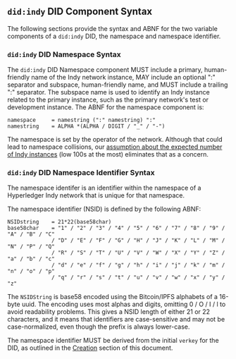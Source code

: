 
## `did:indy` DID Component Syntax

The following sections provide the syntax and ABNF for the two variable components of a `did:indy` DID, the namespace and namespace identifier.

### `did:indy` DID Namespace Syntax

The `did:indy` DID Namespace component MUST include a primary, human-friendly name of the Indy network instance, MAY include an optional ":" separator and subspace, human-friendly name, and MUST include a trailing ":" separator. The subspace name is used to identify an Indy instance related to the primary instance, such as the primary network's test or development instance. The ABNF for the namespace component is:

    namespace     = namestring (":" namestring) ":"
    namestring    = ALPHA *(ALPHA / DIGIT / "_" / "-")

The namespace is set by the operator of the network. Although that could lead to namespace collisions, our 
[assumption about the expected number of Indy instances](#assumption-number-of-indy-instances) (low 100s at the most) eliminates that as a concern.

### `did:indy` DID Namespace Identifier Syntax

The namespace identifer is an identifier within the namespace of a Hyperledger Indy network that is unique for that namespace.

The namespace identifier (NSID) is defined by the following ABNF:

    NSIDstring    = 21*22(base58char)
    base58char    = "1" / "2" / "3" / "4" / "5" / "6" / "7" / "8" / "9" / "A" / "B" / "C"
                  / "D" / "E" / "F" / "G" / "H" / "J" / "K" / "L" / "M" / "N" / "P" / "Q"
                  / "R" / "S" / "T" / "U" / "V" / "W" / "X" / "Y" / "Z" / "a" / "b" / "c"
                  / "d" / "e" / "f" / "g" / "h" / "i" / "j" / "k" / "m" / "n" / "o" / "p"
                  / "q" / "r" / "s" / "t" / "u" / "v" / "w" / "x" / "y" / "z"

The `NSIDString` is base58 encoded using the Bitcoin/IPFS alphabets of a 16-byte uuid. The encoding uses most alphas and digits, omitting 0 / O / I / l to avoid readability problems. This gives a NSID length of either 21 or 22 characters, and it means that identifiers are case-sensitive and may not be case-normalized, even though the prefix is always lower-case.

The namespace identifier MUST be derived from the initial `verkey` for the DID, as outlined in the [Creation](#creation) section of this document.